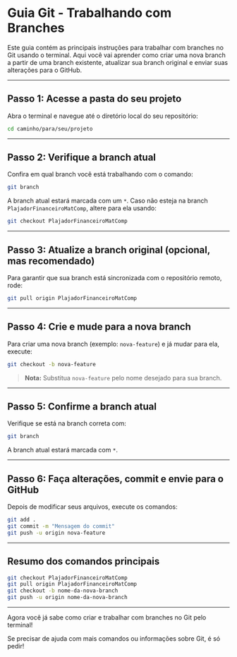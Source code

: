 
# Guia Git - Trabalhando com Branches

Este guia contém as principais instruções para trabalhar com branches no Git usando o terminal. Aqui você vai aprender como criar uma nova branch a partir de uma branch existente, atualizar sua branch original e enviar suas alterações para o GitHub.

---

## Passo 1: Acesse a pasta do seu projeto

Abra o terminal e navegue até o diretório local do seu repositório:

```bash
cd caminho/para/seu/projeto
```

---

## Passo 2: Verifique a branch atual

Confira em qual branch você está trabalhando com o comando:

```bash
git branch
```

A branch atual estará marcada com um `*`. Caso não esteja na branch `PlajadorFinanceiroMatComp`, altere para ela usando:

```bash
git checkout PlajadorFinanceiroMatComp
```

---

## Passo 3: Atualize a branch original (opcional, mas recomendado)

Para garantir que sua branch está sincronizada com o repositório remoto, rode:

```bash
git pull origin PlajadorFinanceiroMatComp
```

---

## Passo 4: Crie e mude para a nova branch

Para criar uma nova branch (exemplo: `nova-feature`) e já mudar para ela, execute:

```bash
git checkout -b nova-feature
```

> **Nota:** Substitua `nova-feature` pelo nome desejado para sua branch.

---

## Passo 5: Confirme a branch atual

Verifique se está na branch correta com:

```bash
git branch
```

A branch atual estará marcada com `*`.

---

## Passo 6: Faça alterações, commit e envie para o GitHub

Depois de modificar seus arquivos, execute os comandos:

```bash
git add .
git commit -m "Mensagem do commit"
git push -u origin nova-feature
```

---

## Resumo dos comandos principais

```bash
git checkout PlajadorFinanceiroMatComp
git pull origin PlajadorFinanceiroMatComp
git checkout -b nome-da-nova-branch
git push -u origin nome-da-nova-branch
```

---

Agora você já sabe como criar e trabalhar com branches no Git pelo terminal!

Se precisar de ajuda com mais comandos ou informações sobre Git, é só pedir!
